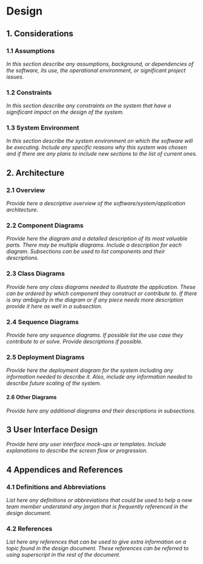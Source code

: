 # Design


## 1. Considerations


### 1.1 Assumptions
*In this section describe any assumptions, background, or dependencies of the software, its use, the operational environment, or significant project issues.*

### 1.2 Constraints
*In this section describe any constraints on the system that have a significant impact on the design of the system.*

### 1.3 System Environment
*In this section describe the system environment on which the software will be executing. Include any specific reasons why this system was chosen and if there are any plans to include new sections to the list of current ones.*

## 2. Architecture


### 2.1 Overview
*Provide here a descriptive overview of the software/system/application architecture.*

### 2.2 Component Diagrams
*Provide here the diagram and a detailed description of its most valuable parts. There may be multiple diagrams. Include a description for each diagram. Subsections can be used to list components and their descriptions.*

### 2.3 Class Diagrams
*Provide here any class diagrams needed to illustrate the application. These can be ordered by which component they construct or contribute to. If there is any ambiguity in the diagram or if any piece needs more description provide it here as well in a subsection.*

### 2.4 Sequence Diagrams
*Provide here any sequence diagrams. If possible list the use case they contribute to or solve. Provide descriptions if possible.*

### 2.5 Deployment Diagrams
*Provide here the deployment diagram for the system including any information needed to describe it. Also, include any information needed to describe future scaling of the system.*

#### 2.6 Other Diagrams
*Provide here any additional diagrams and their descriptions in subsections.*

## 3 User Interface Design
*Provide here any user interface mock-ups or templates. Include explanations to describe the screen flow or progression.*

## 4 Appendices and References


### 4.1 Definitions and Abbreviations
*List here any definitions or abbreviations that could be used to help a new team member understand any jargon that is frequently referenced in the design document.*

### 4.2 References
*List here any references that can be used to give extra information on a topic found in the design document. These references can be referred to using superscript in the rest of the document.*
